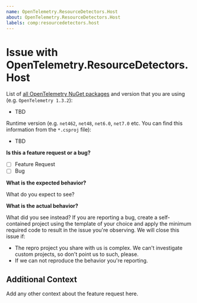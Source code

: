 ```yaml
---
name: OpenTelemetry.ResourceDetectors.Host
about: OpenTelemetry.ResourceDetectors.Host
labels: comp:resourcedetectors.host
---
```


# Issue with OpenTelemetry.ResourceDetectors.Host

List of [all OpenTelemetry NuGet
packages](https://www.nuget.org/profiles/OpenTelemetry) and version that you are
using (e.g. `OpenTelemetry 1.3.2`):

* TBD

Runtime version (e.g. `net462`, `net48`, `net6.0`, `net7.0` etc. You can
find this information from the `*.csproj` file):

* TBD

**Is this a feature request or a bug?**

* [ ] Feature Request
* [ ] Bug

**What is the expected behavior?**

What do you expect to see?

**What is the actual behavior?**

What did you see instead? If you are reporting a bug, create a self-contained
project using the template of your choice and apply the minimum required code to
result in the issue you're observing. We will close this issue if:

* The repro project you share with us is complex. We can't investigate custom
  projects, so don't point us to such, please.
* If we can not reproduce the behavior you're reporting.

## Additional Context

Add any other context about the feature request here.
